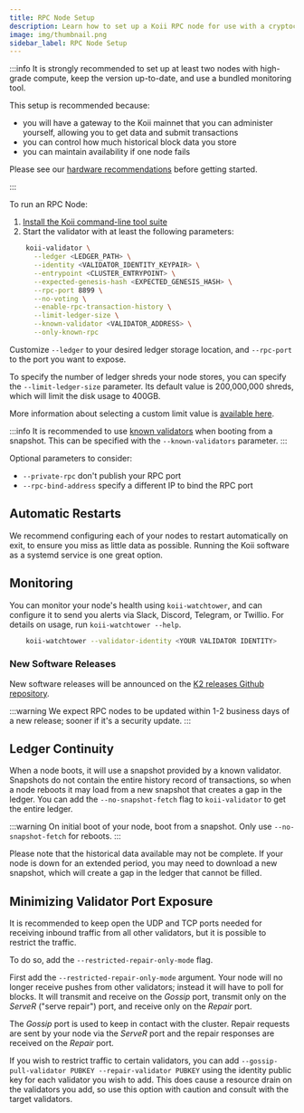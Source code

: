 ```yaml
---
title: RPC Node Setup
description: Learn how to set up a Koii RPC node for use with a cryptocurrency exchange.
image: img/thumbnail.png
sidebar_label: RPC Node Setup
---
```


:::info
It is strongly recommended to set up at least two nodes with high-grade compute, keep the version up-to-date, and use a bundled monitoring tool.

This setup is recommended because:

- you will have a gateway to the Koii mainnet that you can administer yourself, allowing you to get data and submit transactions
- you can control how much historical block data you store
- you can maintain availability if one node fails

Please see our [hardware recommendations](https://docs.koii.network/run-a-node/k2-validators/validator-requirements#hardware-requirements) before getting started.

:::

To run an RPC Node:

1. [Install the Koii command-line tool suite](https://docs.koii.network/develop/command-line-tool/koii-cli/install-cli)
2. Start the validator with at least the following parameters:

```bash
    koii-validator \
      --ledger <LEDGER_PATH> \
      --identity <VALIDATOR_IDENTITY_KEYPAIR> \
      --entrypoint <CLUSTER_ENTRYPOINT> \
      --expected-genesis-hash <EXPECTED_GENESIS_HASH> \
      --rpc-port 8899 \
      --no-voting \
      --enable-rpc-transaction-history \
      --limit-ledger-size \
      --known-validator <VALIDATOR_ADDRESS> \
      --only-known-rpc
```

Customize `--ledger` to your desired ledger storage location, and `--rpc-port` to the port you want to expose.

<!-- TODO: IS THIS CORRECT/RELEVANT? -->
<!-- The `--entrypoint` and `--expected-genesis-hash` parameters are all specific to the cluster you are joining. [Current parameters for Mainnet Beta](https://docs.solanalabs.com/clusters/available#example-solana-validator-command-line-2) -->

To specify the number of ledger shreds your node stores, you can specify the `--limit-ledger-size` parameter. Its default value is 200,000,000 shreds, which will limit the disk usage to 400GB.

 More information about selecting a custom limit value is [available here](https://github.com/solana-labs/solana/blob/583cec922b6107e0f85c7e14cb5e642bc7dfb340/core/src/ledger_cleanup_service.rs#L15-L26).

:::info
It is recommended to use [known validators](https://docs.koii.network/run-a-node/k2-validators/validator-start#known-validators) when booting from a snapshot. This can be specified with the `--known-validators` parameter.
:::

Optional parameters to consider:

- `--private-rpc` don't publish your RPC port
- `--rpc-bind-address` specify a different IP to bind the RPC port

## Automatic Restarts

We recommend configuring each of your nodes to restart automatically on exit, to ensure you miss as little data as possible. Running the Koii software as a systemd service is one great option.

## Monitoring

You can monitor your node's health using `koii-watchtower`, and can configure it to send you alerts via Slack, Discord, Telegram, or Twillio. For details on usage, run `koii-watchtower --help`.

```bash
    koii-watchtower --validator-identity <YOUR VALIDATOR IDENTITY>
```

<!-- TODO: THESE DOCS DON'T EXIST FOR US -->
<!-- Info
You can find more information about the [best practices for Koii Watchtower](https://docs.solanalabs.com/operations/best-practices/monitoring#solana-watchtower) here in the docs. -->

### New Software Releases

New software releases will be announced on the [K2 releases Github repository](https://github.com/koii-network/k2-release).

:::warning
We expect RPC nodes to be updated within 1-2 business days of a new release; sooner if it's a security update.
:::

## Ledger Continuity

When a node boots, it will use a snapshot provided by a known validator. Snapshots do not contain the entire history record of transactions, so when a node reboots it may load from a new snapshot that creates a gap in the ledger. You can add the `--no-snapshot-fetch` flag to `koii-validator` to get the entire ledger.

:::warning
On initial boot of your node, boot from a snapshot. Only use `--no-snapshot-fetch` for reboots.
:::

Please note that the historical data available may not be complete. If your node is down for an extended period, you may need to download a new snapshot, which will create a gap in the ledger that cannot be filled.

## Minimizing Validator Port Exposure

It is recommended to keep open the UDP and TCP ports needed for receiving inbound traffic from all other validators, but it is possible to restrict the traffic.

To do so, add the `--restricted-repair-only-mode` flag.

First add the `--restricted-repair-only-mode` argument. Your node will no longer receive pushes from other validators; instead it will have to poll for blocks. It will transmit and receive on the _Gossip_ port, transmit only on the _ServeR_ ("serve repair") port, and receive only on the _Repair_ port.

The _Gossip_ port is used to keep in contact with the cluster. Repair requests are sent by your node via the _ServeR_ port and the repair responses are received on the _Repair_ port.

If you wish to restrict traffic to certain validators, you can add `--gossip-pull-validator PUBKEY --repair-validator PUBKEY` using the identity public key for each validator you wish to add. This does cause a resource drain on the validators you add, so use this option with caution and consult with the target validators.
